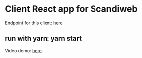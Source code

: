 # Client React app for Scandiweb

Endpoint for this client: [here](https://github.com/scandiweb/junior-react-endpoint)

## run with yarn: yarn start

Video demo: [here](https://drive.google.com/file/d/1RBFswiJYaARQk2nvE4M21HAXBygDR4Fo/view?usp=sharing).
